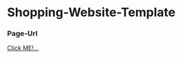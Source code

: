 # Shopping-Website-Template
### Page-Url
[Click ME!...](https://manik410.github.io/Shopping-Website-Template/index)
